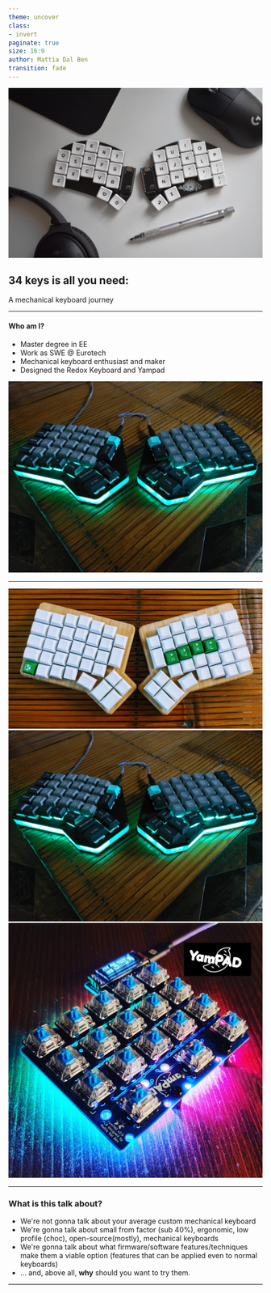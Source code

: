 ```yaml
---
theme: uncover
class:
- invert
paginate: true
size: 16:9
author: Mattia Dal Ben
transition: fade
---
```


![bg cover brightness:0.75](media/uwldcrj8vca91.jpg)

## 34 keys is all you need: 
A mechanical keyboard journey

<!-- HTML comment recognizes as a presenter note per pages. -->
<!-- You may place multiple comments in a single page. -->

<!-- _footer: Author: Mattia Dal Ben -->
<!-- _paginate: false -->

---

####  Who am I?

- Master degree in EE
- Work as SWE @ Eurotech
- Mechanical keyboard enthusiast and maker
- Designed the Redox Keyboard and Yampad

![bg right](media/GX4YHD4.jpeg)

---

![bg vertical](media/redox-1.jpg)
![bg](media/GX4YHD4.jpeg)
![bg](media/yampad.jpg)

---

### What is this talk about?

* We're not gonna talk about your average custom mechanical keyboard
* We're gonna talk about small from factor (sub 40%), ergonomic, low profile (choc), open-source(mostly), mechanical keyboards
* We're gonna talk about what firmware/software features/techniques make them a viable option (features that can be applied even to normal keyboards)
* ... and, above all, **why** should you want to try them.

---
